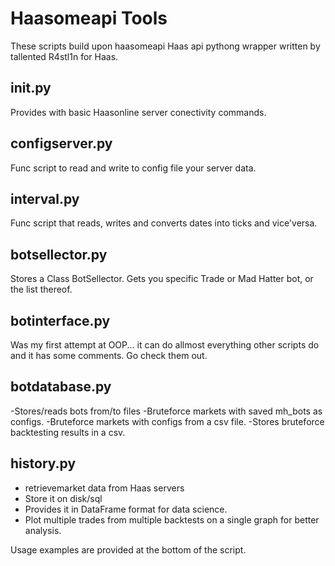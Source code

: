 # Haasomeapi Tools

These scripts build upon haasomeapi Haas api pythong wrapper written by tallented R4stl1n for Haas.
## init.py
Provides with basic Haasonline server conectivity commands.
## configserver.py
Func script to read and write to config file your server data.
## interval.py
Func script that reads, writes and converts dates into ticks and vice'versa.
## botsellector.py
Stores a Class BotSellector. Gets you specific Trade or Mad Hatter bot, or the list thereof.
## botinterface.py
Was my first attempt at OOP... it can do allmost everything other scripts do and it has some comments. Go check them out.
## botdatabase.py
-Stores/reads bots from/to files
-Bruteforce markets with saved mh_bots as configs.
-Bruteforce markets with configs from a csv file.
-Stores bruteforce backtesting results in a csv.

## history.py
- retrievemarket data from Haas servers
- Store it on disk/sql
- Provides it in DataFrame format for data science.
- Plot multiple trades from multiple backtests on a single graph for better analysis.

Usage examples are provided at the bottom of the script.
